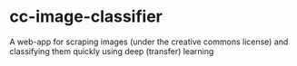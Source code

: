 # cc-image-classifier
A web-app for scraping images (under the creative commons license) and classifying them quickly using deep (transfer) learning
